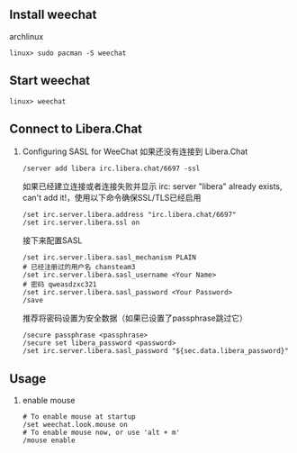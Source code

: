 ## Install weechat
archlinux
```shell
linux> sudo pacman -S weechat
```
## Start weechat
```shell
linux> weechat
```

## Connect to Libera.Chat
1. Configuring SASL for WeeChat
    如果还没有连接到 Libera.Chat
    ```shell
    /server add libera irc.libera.chat/6697 -ssl
    ```
    如果已经建立连接或者连接失败并显示 irc: server "libera" already exists, can't add it!，使用以下命令确保SSL/TLS已经启用
    ```shell
    /set irc.server.libera.address "irc.libera.chat/6697"
    /set irc.server.libera.ssl on
    ```
    接下来配置SASL
    ```shell
    /set irc.server.libera.sasl_mechanism PLAIN
    # 已经注册过的用户名 chansteam3
    /set irc.server.libera.sasl_username <Your Name>
    # 密码 qweasdzxc321
    /set irc.server.libera.sasl_password <Your Password>
    /save
    ```
    推荐将密码设置为安全数据（如果已设置了passphrase跳过它）
    ```shell
    /secure passphrase <passphrase>
    /secure set libera_password <password>
    /set irc.server.libera.sasl_password "${sec.data.libera_password}"
    ```
## Usage
1. enable mouse
    ```shell
    # To enable mouse at startup
    /set weechat.look.mouse on
    # To enable mouse now, or use 'alt + m'
    /mouse enable